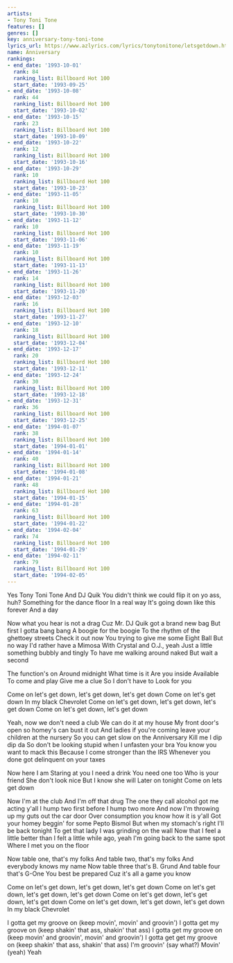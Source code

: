 ```yaml
---
artists:
- Tony Toni Tone
features: []
genres: []
key: anniversary-tony-toni-tone
lyrics_url: https://www.azlyrics.com/lyrics/tonytonitone/letsgetdown.html
name: Anniversary
rankings:
- end_date: '1993-10-01'
  rank: 84
  ranking_list: Billboard Hot 100
  start_date: '1993-09-25'
- end_date: '1993-10-08'
  rank: 44
  ranking_list: Billboard Hot 100
  start_date: '1993-10-02'
- end_date: '1993-10-15'
  rank: 23
  ranking_list: Billboard Hot 100
  start_date: '1993-10-09'
- end_date: '1993-10-22'
  rank: 12
  ranking_list: Billboard Hot 100
  start_date: '1993-10-16'
- end_date: '1993-10-29'
  rank: 10
  ranking_list: Billboard Hot 100
  start_date: '1993-10-23'
- end_date: '1993-11-05'
  rank: 10
  ranking_list: Billboard Hot 100
  start_date: '1993-10-30'
- end_date: '1993-11-12'
  rank: 10
  ranking_list: Billboard Hot 100
  start_date: '1993-11-06'
- end_date: '1993-11-19'
  rank: 10
  ranking_list: Billboard Hot 100
  start_date: '1993-11-13'
- end_date: '1993-11-26'
  rank: 14
  ranking_list: Billboard Hot 100
  start_date: '1993-11-20'
- end_date: '1993-12-03'
  rank: 16
  ranking_list: Billboard Hot 100
  start_date: '1993-11-27'
- end_date: '1993-12-10'
  rank: 18
  ranking_list: Billboard Hot 100
  start_date: '1993-12-04'
- end_date: '1993-12-17'
  rank: 20
  ranking_list: Billboard Hot 100
  start_date: '1993-12-11'
- end_date: '1993-12-24'
  rank: 30
  ranking_list: Billboard Hot 100
  start_date: '1993-12-18'
- end_date: '1993-12-31'
  rank: 36
  ranking_list: Billboard Hot 100
  start_date: '1993-12-25'
- end_date: '1994-01-07'
  rank: 38
  ranking_list: Billboard Hot 100
  start_date: '1994-01-01'
- end_date: '1994-01-14'
  rank: 40
  ranking_list: Billboard Hot 100
  start_date: '1994-01-08'
- end_date: '1994-01-21'
  rank: 48
  ranking_list: Billboard Hot 100
  start_date: '1994-01-15'
- end_date: '1994-01-28'
  rank: 63
  ranking_list: Billboard Hot 100
  start_date: '1994-01-22'
- end_date: '1994-02-04'
  rank: 74
  ranking_list: Billboard Hot 100
  start_date: '1994-01-29'
- end_date: '1994-02-11'
  rank: 79
  ranking_list: Billboard Hot 100
  start_date: '1994-02-05'
---
```


Yes
Tony Toni Tone
And DJ Quik
You didn't think we could flip it on yo ass, huh?
Something for the dance floor
In a real way
It's going down like this forever
And a day

Now what you hear is not a drag
Cuz Mr. DJ Quik got a brand new bag
But first I gotta bang bang
A boogie for the boogie
To the rhythm of the ghettoey streets
Check it out now
You trying to give me some Eight Ball
But no way 
I'd rather have a Mimosa
With Crystal and O.J.,  yeah
Just a little something bubbly and tingly
To have me walking around naked
But wait a second

The function's on
Around midnight
What time is it
Are you inside
Available
To come and play
Give me a clue
So I don't have to
Look for you 


Come on let's get down, let's get down, let's get down
Come on let's get down 
In my black Chevrolet
Come on let's get down, let's get down, let's get down
Come on let's get down, let's get down

Yeah, now we don't need a club
We can do it at my house
My front door's open so homey's can bust it out
And ladies if you're coming leave your children at the nursery
So you can get slow on the Anniversary
Kill me
I dip dip da
So don't be looking stupid when I unfasten your bra
You know you want to mack this
Because I come stronger than the IRS
Whenever you done got delinquent on your taxes

Now here I am 
Staring at you 
I need a drink
You need one too
Who is your friend
She don't look nice
But I know she will
Later on tonight
Come on lets get down



Now I'm at the club
And I'm off that drug
The one they call alcohol got me acting y'all
I hump two first before I hump two more
And now I'm throwing up my guts out the car door
Over consumption you know how it is y'all
Got your homey beggin' for some Pepto Bismol
But when my stomach's right I'll be back tonight
To get that lady I was grinding on the wall
Now that I feel a little better than I felt a little while ago, yeah
I'm going back to the same spot
Where I met you on the floor

Now table one, that's my folks
And table two, that's my folks
And everybody knows my name
Now table three that's B. Grund
And table four that's G-One
You best be prepared
Cuz it's all a game you know

Come on let's get down, let's get down, let's get down
Come on let's get down, let's get down, let's get down
Come on let's get down, let's get down, let's get down
Come on let's get down, let's get down, let's get down
In my black Chevrolet

I gotta get my groove on (keep movin', movin' and groovin')
I gotta get my groove on (keep shakin' that ass, shakin' that ass)
I gotta get my groove on (keep movin' and groovin', movin' and groovin')
I gotta get get my groove on (keep shakin' that ass, shakin' that ass)
I'm groovin' (say what?)
Movin' (yeah)
Yeah





